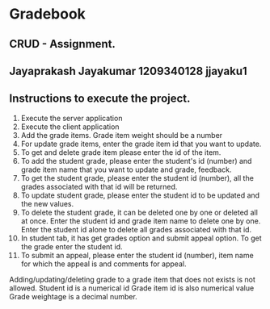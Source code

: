 # Gradebook
CRUD - Assignment.
--------------------------------------------
Jayaprakash Jayakumar
1209340128
jjayaku1
--------------------------------------------
Instructions to execute the project.
--------------------------------------------
1. Execute the server application
2. Execute the client application
3. Add the grade items. Grade item weight should be a number
4. For update grade items, enter the grade item id that you want to update.
5. To get and delete grade item please enter the id of the item. 
6. To add the student grade, please enter the student's id (number) and grade item name 
that you want to update and grade, feedback.
7. To get the student grade, please enter the student id (number), all the grades associated with that id will be returned.
8. To update student grade, please enter the student id to be updated and the new values.
9. To delete the student grade, it can be deleted one by one or deleted all at once. Enter the student id and grade item name to delete one by one. Enter the student id alone to delete all grades associated with that id.
10. In student tab, it has get grades option and submit appeal option. To get the grade enter the student id. 
11. To submit an appeal, please enter the student id (number), item name for which the appeal is and comments for appeal. 


Adding/updating/deleting grade to a grade item that does not exists is not allowed.
Student id is a numerical id
Grade item id is also numerical value
Grade weightage is a decimal number. 